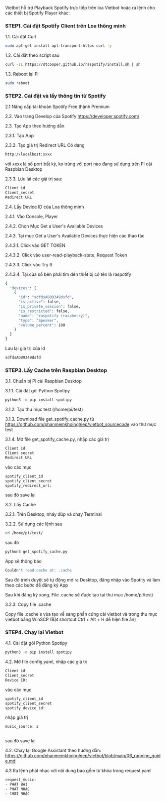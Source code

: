 
Vietbot hỗ trợ Playback Spotify trực tiếp trên loa Vietbot hoặc ra lệnh cho các thiết bị Spotify Player khác:

### STEP1. Cài đặt Spotify Client trên Loa thông minh

1.1. Cài đặt Curl

```sh
sudo apt-get install apt-transport-https curl -y 
```

1.2. Cài đặt theo script sau

```sh
curl -sL https://dtcooper.github.io/raspotify/install.sh | sh
```
1.3. Reboot lại Pi

```sh
sudo reboot
```

### STEP2. Cài đặt và lấy thông tin từ Spotify

2.1 Nâng cấp tài khoản Spotify Free thành Premium

2.2. Vào trang Develop của Spotify https://developer.spotify.com/

2.3. Tạo App theo hướng dẫn 

2.3.1. Tạo App

2.3.2. Tạo giá trị Redirect URL
Có dạng 

```sh
http://localhost:xxxx
```

với xxxx là số port bất kỳ, ko trùng với port nào đang sử dụng trên Pi cài Raspbian Desktop

2.3.3. Lưu lại các giá trị sau:

```sh
Client id
Client_secret 
Redirect URL
```
2.4. Lấy Device ID của Loa thông minh

2.4.1. Vào Console, Player

2.4.2. Chọn Mục  	Get a User's Available Devices

2.4.3. Tại mục Get a User's Available Devices thực hiện các thao tác

2.4.3.1. Click vào GET TOKEN

2.4.3.2. Click vào user-read-playback-state, Request Token

2.4.3.3. Click vào Try It

2.4.3.4. Tại cửa sổ bên phải tìm đến thiết bị có tên là raspotify

```sh
{
  "devices": [
    {
      "id": "sdfdsAD89349dsfd",
      "is_active": false,
      "is_private_session": false,
      "is_restricted": false,
      "name": "raspotify (raspberry)",
      "type": "Speaker",
      "volume_percent": 100
    }
  ]
}
```
Lưu lại giá trị của id

```sh
sdfdsAD89349dsfd
```

### STEP3. Lấy Cache trên Raspbian Desktop

3.1. Chuẩn bị Pi cài Raspbian Desktop

3.1.1. Cài đặt gói Python Spotipy 

```sh
python3 -m pip install spotipy
```
3.1.2. Tạo thư mục test (/home/pi/test)

3.1.3. Download file get_spotify_cache.py từ https://github.com/phanmemkhoinghiep/vietbot_sourcecode vào thư mục test 

3.1.4. Mở file get_spotify_cache.py, nhập các giá trị 

```sh
Client id
Client secret 
Redirect URL
```
vào các mục
```sh
spotify_client_id
spotify_client_secret
spotify_redirect_url: 
```

sau đó save lại

3.2. Lấy Cache

3.2.1. Trên Desktop, nháy đúp và chạy Terminal

3.2.2. Sử dụng các lệnh sau

```sh
cd /home/pi/test/
```
sau đó

```sh
python3 get_spotify_cache.py
```
App sẽ thông báo

```sh
Couldn't read cache at: .cache
```
Sau đó trình duyệt sẽ tự động mở ra Desktop, đăng nhập vào Spotity và làm theo các bước để đăng ký App

Sau khi đăng ký xong, File .cache sẽ được tạo tại thư mục  /home/pi/test/

3.2.3. Copy file .cache

Copy file .cache s vừa tạo về sang phần cứng cài vietbot và trong thư mục vietbot bằng WinSCP (Bật shortcut Ctrl + Alt + H để hiện file ẩn)

### STEP4. Chạy lại Vietbot

4.1. Cài đặt gói Python Spotipy 

```sh
python3 -m pip install spotipy
```
4.2. Mở file config.yaml, nhập các giá trị 

```sh
Client id
Client_secret 
Device ID: 
```
vào các mục
```sh
spotify_client_id
spotify_client_secret
spotify_device_id: 
```
nhập giá trị
```sh
music_source: 2
 
```
 
sau đó save lại

4.2. Chạy lại Google Assistant theo hướng dẫn: https://github.com/phanmemkhoinghiep/vietbot/blob/main/06_running_guide.md

4.3 Ra lệnh phát nhạc với nội dung bao gồm từ khóa trong request.yaml
```sh
request_music:
- PHÁT BÀI
- PHÁT NHẠC
- CHƠI NHẠC
 
```
